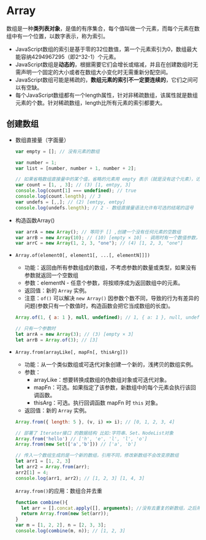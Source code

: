 # Array

数组是一种**类列表对象**，是值的有序集合，每个值叫做一个元素，而每个元素在数组中有一个位置，以数字表示，称为索引。

+ JavaScript数组的索引是基于零的32位数值，第一个元素索引为0，数组最大能容纳4294967295（即2^32-1）个元素。
+ JavaScript数组是**动态的**，根据需要它们会增长或缩减，并且在创建数组时无需声明一个固定的大小或者在数组大小变化时无需重新分配空间。
+ JavaScript数组可能是稀疏的，**数组元素的索引不一定要连续的**，它们之间可以有空缺。
+ 每个JavaScript数组都有一个length属性，针对非稀疏数组，该属性就是数组元素的个数。针对稀疏数组，length比所有元素的索引都要大。

## 创建数组

+ 数组直接量（字面量）

  ``` javascript
  var empty = []; // 没有元素的数组
  
  var number = 1;
  var list = [number, number + 1, number + 2];

  // 如果省略数组直接量中的某个值，省略的元素用 empty 表示（就是没有这个元素），访问的话会返回 undefined。
  var count = [1, , 3]; // (3) [1, emtpy, 3]
  console.log(count[1] === undefined); // true
  console.log(count.length); // 3
  var undefs = [,,]; // (2) [emtpy, emtpy]
  console.log(undefs.length); // 2 - 数组直接量语法允许有可选的结尾的逗号
  ```

+ 构造函数Array()

  ``` javascript
  var arrA = new Array(); // 等同于 [] ,创建一个没有任何元素的空数组
  var arrB = new Array(10); // (10) [empty × 10] - 调用时有一个数值参数，它指定长度
  var arrC = new Array(1, 2, 3, "one"); // (4) [1, 2, 3, "one"]
  ```

+ `Array.of(element0[, element1[, ...[, elementN]]])`

  + 功能：返回由所有参数组成的数组，不考虑参数的数量或类型，如果没有参数就返回一个空数组
  + 参数：elementN - 任意个参数，将按顺序成为返回数组中的元素。
  + 返回值：新的 `Array` 实例。
  + 注意：`of()` 可以解决 `new Array()` 因参数个数不同，导致的行为有差异的问题(参数只有一个数值时，构造函数会把它当成数组的长度)。

  ``` javascript
  Array.of(1, { a: 1 }, null, undefined); // 1, { a: 1 }, null, undefined

  // 只有一个参数时
  let arrA = new Array(3); // (3) [empty × 3]
  let arrB = Array.of(3); // [3]
  ```

+ `Array.from(arrayLike[, mapFn[, thisArg]])`

  + 功能：从一个类似数组或可迭代对象创建一个新的，浅拷贝的数组实例。
  + 参数：
    + arrayLike：想要转换成数组的伪数组对象或可迭代对象。
    + mapFn：可选。如果指定了该参数，新数组中的每个元素会执行该回调函数。
    + thisArg：可选。执行回调函数 mapFn 时 `this` 对象。
  + 返回值：新的 `Array` 实例。

  ``` javascript
  Array.from({ length: 5 }, (v, i) => i); // [0, 1, 2, 3, 4]

  // 部署了 Iterator接口 的数据结构 比如:字符串、Set、NodeList对象
  Array.from('hello') // ['h', 'e', 'l', 'l', 'o']
  Array.from(new Set(['a','b'])) // ['a', 'b']

  // 传入一个数组生成的是一个新的数组，引用不同，修改新数组不会改变原数组
  let arr1 = [1, 2, 3]
  let arr2 = Array.from(arr);
  arr2[1] = 4;
  console.log(arr1, arr2); // [1, 2, 3] [1, 4, 3]
  ```

  `Array.from()`的应用：数组合并去重

  ``` javascript
  function combine(){
    let arr = [].concat.apply([], arguments); //没有去重复的新数组，之后用Set数据结构的特性来去重
    return Array.from(new Set(arr));
  }
  var m = [1, 2, 2], n = [2, 3, 3];
  console.log(combine(m, n)); // [1, 2, 3]
  ```
